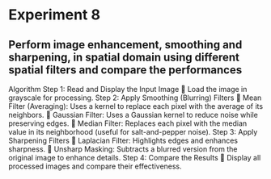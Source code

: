 # Experiment 8
## Perform image enhancement, smoothing and sharpening, in spatial domain using different spatial filters and compare the performances
Algorithm
Step 1: Read and Display the Input Image
 Load the image in grayscale for processing.
Step 2: Apply Smoothing (Blurring) Filters
 Mean Filter (Averaging): Uses a kernel to replace each pixel with the average of its neighbors.
 Gaussian Filter: Uses a Gaussian kernel to reduce noise while preserving edges.
 Median Filter: Replaces each pixel with the median value in its neighborhood (useful for salt-and-pepper noise).
Step 3: Apply Sharpening Filters
 Laplacian Filter: Highlights edges and enhances sharpness.
 Unsharp Masking: Subtracts a blurred version from the original image to enhance details.
Step 4: Compare the Results
 Display all processed images and compare their effectiveness.